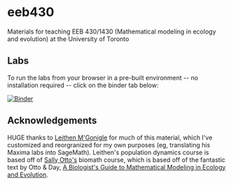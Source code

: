 # eeb430
Materials for teaching EEB 430/1430 (Mathematical modeling in ecology and evolution) at the University of Toronto

## Labs
To run the labs from your browser in a pre-built environment -- no installation required -- click on the binder tab below:

[![Binder](https://mybinder.org/badge_logo.svg)](https://mybinder.org/v2/gh/mmosmond/eeb430/main?filepath=labs)

## Acknowledgements
HUGE thanks to [Leithen M'Gonigle](https://www.sfu.ca/biology/faculty/M'Gonigle/index.html) for much of this material, which I've customized and reorgranized for my own purposes (eg, translating his Maxima labs into SageMath). Leithen's population dynamics course is based off of [Sally Otto's](https://www.zoology.ubc.ca/~otto/) biomath course, which is based off of the fantastic text by Otto & Day, [A Biologist's Guide to Mathematical Modeling in Ecology and Evolution](https://www.zoology.ubc.ca/biomath/).
